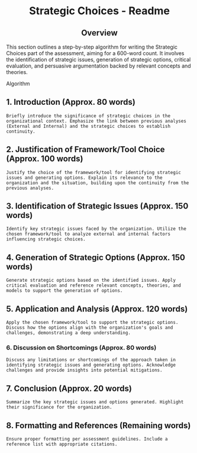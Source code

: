 <h1 align = 'center'> Strategic Choices - Readme </h1>
<h2 align = 'center'> Overview </h2>
This section outlines a step-by-step algorithm for writing the Strategic Choices part of the assessment, aiming for a 600-word count. It involves the identification of strategic issues, generation of strategic options, critical evaluation, and persuasive argumentation backed by relevant concepts and theories.

Algorithm
## 1. Introduction (Approx. 80 words)
    Briefly introduce the significance of strategic choices in the organizational context. Emphasize the link between previous analyses (External and Internal) and the strategic choices to establish continuity.

## 2. Justification of Framework/Tool Choice (Approx. 100 words)
    Justify the choice of the framework/tool for identifying strategic issues and generating options. Explain its relevance to the organization and the situation, building upon the continuity from the previous analyses.

## 3. Identification of Strategic Issues (Approx. 150 words)
    Identify key strategic issues faced by the organization. Utilize the chosen framework/tool to analyze external and internal factors influencing strategic choices.

## 4. Generation of Strategic Options (Approx. 150 words)
    Generate strategic options based on the identified issues. Apply critical evaluation and reference relevant concepts, theories, and models to support the generation of options.

## 5. Application and Analysis (Approx. 120 words)
    Apply the chosen framework/tool to support the strategic options. Discuss how the options align with the organization's goals and challenges, demonstrating a deep understanding.

### 6. Discussion on Shortcomings (Approx. 80 words)
    Discuss any limitations or shortcomings of the approach taken in identifying strategic issues and generating options. Acknowledge challenges and provide insights into potential mitigations.

## 7. Conclusion (Approx. 20 words)
    Summarize the key strategic issues and options generated. Highlight their significance for the organization.

## 8. Formatting and References (Remaining words)
    Ensure proper formatting per assessment guidelines. Include a reference list with appropriate citations.
